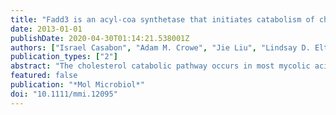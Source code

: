```yaml
---
title: "Fadd3 is an acyl-coa synthetase that initiates catabolism of cholesterol rings c and d in actinobacteria"
date: 2013-01-01
publishDate: 2020-04-30T01:14:21.538001Z
authors: ["Israel Casabon", "Adam M. Crowe", "Jie Liu", "Lindsay D. Eltis"]
publication_types: ["2"]
abstract: "The cholesterol catabolic pathway occurs in most mycolic acid-contg. actinobacteria, such as Rhodococcus jostii RHA1, and is crit. for Mycobacterium tuberculosis (Mtb) during infection. FadD3 is one of four predicted acyl-CoA synthetases potentially involved in cholesterol catabolism. A ΔfadD3 mutant of RHA1 grew on cholesterol to half the yield of wild-type and accumulated 3aα-H-4α(3'-propanoate)-7aβ-methylhexahydro-1,5-indanedione (HIP), consistent with the catabolism of half the steroid mol. This phenotype was rescued by fadD3 of Mtb. Moreover, RHA1 but not ΔfadD3 grew on HIP. Purified FadD3Mtb catalyzed the ATP-dependent CoA thioesterification of HIP and its hydroxylated analogs, 5α-OH HIP and 1β-OH HIP. The apparent specificity const. (kcat/Km) of FadD3Mtb for HIP was 7.3 ± 0.3 × 105 M-1s-1, 165 times higher than for 5α-OH HIP, while the apparent Km for CoASH was 110 ± 10 μM. In contrast to enzymes involved in the catabolism of rings A and B, FadD3Mtb did not detectably transform a metabolite with a partially degraded C17 side-chain. Overall, these results indicate that FadD3 is a HIP-CoA synthetase that initiates catabolism of steroid rings C and D after side-chain degrdn. is complete. These findings are consistent with the actinobacterial kstR2 regulon encoding ring C/D degrdn. enzymes. [on SciFinder(R)]"
featured: false
publication: "*Mol Microbiol*"
doi: "10.1111/mmi.12095"
---
```


